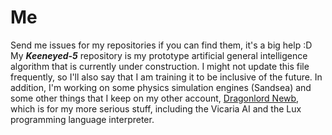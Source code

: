 # Me
Send me issues for my repositories if you can find them, it's a big help :D  
My ***Keeneyed-5*** repository is my prototype artificial general intelligence algorithm that is currently under construction. I might not update this file frequently, so I'll also say that I am training it to be inclusive of the future. In addition, I'm working on some physics simulation engines (Sandsea) and some other things that I keep on my other account, [Dragonlord Newb](https://github.com/DragonlordNewb), which is for my more serious stuff, including the Vicaria AI and the Lux programming language interpreter.
